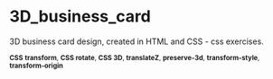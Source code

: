 # 3D_business_card
3D business card design, created in HTML and CSS - css exercises.

<small><b>CSS</b> <b>transform</b>, <b>CSS rotate</b>, <b>CSS 3D</b>, <b>translateZ</b>, <b>preserve-3d</b>, <b>transform-style</b>, <b>transform-origin</b></small>
